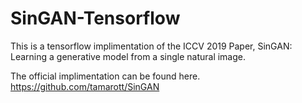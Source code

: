 # SinGAN-Tensorflow
This is a tensorflow implimentation of the ICCV 2019 Paper, SinGAN: Learning a generative model from a single natural image. 

The official implimentation can be found here.
https://github.com/tamarott/SinGAN



